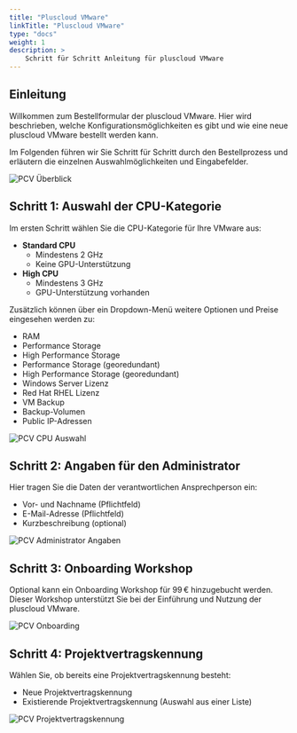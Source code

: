 ```yaml
---
title: "Pluscloud VMware"
linkTitle: "Pluscloud VMware"
type: "docs"
weight: 1
description: >
    Schritt für Schritt Anleitung für pluscloud VMware
---
```


## Einleitung

Willkommen zum Bestellformular der pluscloud VMware. Hier wird beschrieben, welche Konfigurationsmöglichkeiten es gibt und wie eine neue pluscloud VMware bestellt werden kann.

Im Folgenden führen wir Sie Schritt für Schritt durch den Bestellprozess und erläutern die einzelnen Auswahlmöglichkeiten und Eingabefelder.

![PCV Überblick](../../../../img/cloud-services/cloud-services-level3.png)

## Schritt 1: Auswahl der CPU-Kategorie

Im ersten Schritt wählen Sie die CPU-Kategorie für Ihre VMware aus:

- **Standard CPU**
  - Mindestens 2 GHz  
  - Keine GPU-Unterstützung
- **High CPU**
  - Mindestens 3 GHz  
  - GPU-Unterstützung vorhanden

Zusätzlich können über ein Dropdown-Menü weitere Optionen und Preise eingesehen werden zu:

- RAM  
- Performance Storage  
- High Performance Storage  
- Performance Storage (georedundant)  
- High Performance Storage (georedundant)  
- Windows Server Lizenz  
- Red Hat RHEL Lizenz  
- VM Backup  
- Backup-Volumen  
- Public IP-Adressen  

![PCV CPU Auswahl](../img/pcv-cpu.png)

## Schritt 2: Angaben für den Administrator

Hier tragen Sie die Daten der verantwortlichen Ansprechperson ein:

- Vor- und Nachname (Pflichtfeld)  
- E-Mail-Adresse (Pflichtfeld)  
- Kurzbeschreibung (optional)  

![PCV Administrator Angaben](../img/pcv-admin.png)

## Schritt 3: Onboarding Workshop

Optional kann ein Onboarding Workshop für 99 € hinzugebucht werden.  
Dieser Workshop unterstützt Sie bei der Einführung und Nutzung der pluscloud VMware.

![PCV Onboarding](../img/pcv-onboarding.png)

## Schritt 4: Projektvertragskennung

Wählen Sie, ob bereits eine Projektvertragskennung besteht:

- Neue Projektvertragskennung  
- Existierende Projektvertragskennung (Auswahl aus einer Liste)

![PCV Projektvertragskennung](../img/pcv-project.png)
